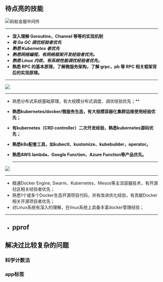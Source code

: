 ## 待点亮的技能

![蚂蚁金服中间件](F:\BaiduNetdiskDownload\简历\蚂蚁金服中间件.jpg)

------



* **深入理解 Goroutine，Channel 等等的实现机制**
* ***有 Go GC 调优经验者优先***
* ***熟悉 Kubernetes 者优先***
* ***熟悉网络编程，有网络框架开发经验者优先。***
* ***熟悉 Linux 内核，有系统性能调优经验者优先。***
* **熟悉 RPC 的基本原理，了解微服务架构，了解 grpc，pb 等 RPC 相关框架背后的实现原理。**

------





![](F:\BaiduNetdiskDownload\简历\滴滴云计算开发工程师.jpg)

------







* 熟悉分布式系统基础原理，有大规模分布式调度、调优经验优先；**

* **熟悉kubernetes/docker/微服务生态，有大规模容器化集群运维使用经验优先；**

* **有kubernetes（CRD controller）二次开发经验，熟悉kubernetes源码优先；**

* **熟悉k8s配套工具，如kubectl、kustomize、kubebuilder，operator。**

* **熟悉AWS lambda、Google Function、Azure Function等产品优先。**

  ------









![](F:\BaiduNetdiskDownload\简历\蚂蚁金服k8s开发.jpg)

------



* 精通Docker Engine, Swarm、Kubernetes、Mesos等主流容器技术，有开源社区相关经验者优先；
* 熟悉1个或多个Docker生态开源项目代码，并有改进优化经验，有贡献Docker相关开源项目者优先；
* 对Linux系统有深入的理解，在linux系统上具备丰富docker管理经验；

------



* ## pprof







## 解决过比较复杂的问题

### 科学计数法

### app标签

